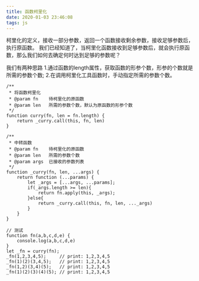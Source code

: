 ```yaml
---
title: 函数柯里化
date: 2020-01-03 23:46:08
tags: js
---
```

柯里化的定义，接收一部分参数，返回一个函数接收剩余参数，接收足够参数后，执行原函数。
我们已经知道了，当柯里化函数接收到足够参数后，就会执行原函数，那么我们如何去确定何时达到足够的参数呢？

<!-- more -->

我们有两种思路
1.通过函数的length属性，获取函数的形参个数，形参的个数就是所需的参数个数;
2.在调用柯里化工具函数时，手动指定所需的参数个数。

    /**
     * 将函数柯里化
     * @param fn    待柯里化的原函数
     * @param len   所需的参数个数，默认为原函数的形参个数
     */
    function curry(fn, len = fn.length) {
        return _curry.call(this, fn, len)
    }
    
    /**
     * 中转函数
     * @param fn    待柯里化的原函数
     * @param len   所需的参数个数
     * @param args  已接收的参数列表
     */
    function _curry(fn, len, ...args) {
        return function (...params) {
            let _args = [...args, ...params];
            if(_args.length >= len){
                return fn.apply(this, _args);
            }else{
                return _curry.call(this, fn, len, ..._args)
            }
        }
    }
    
    // 测试
    function fn(a,b,c,d,e) {
        console.log(a,b,c,d,e)
    }
    let _fn = curry(fn);
    _fn(1,2,3,4,5);     // print: 1,2,3,4,5
    _fn(1)(2)(3,4,5);   // print: 1,2,3,4,5
    _fn(1,2)(3,4)(5);   // print: 1,2,3,4,5
    _fn(1)(2)(3)(4)(5); // print: 1,2,3,4,5
